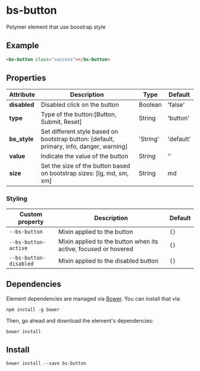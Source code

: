 # bs-button
Polymer element that use boostrap style

## Example

```html
<bs-button class="success"></bs-button>
```

## Properties

| Attribute | Description                       | Type   | Default |
|-----------|-----------------------------------|--------|---------|
| __disabled__ | Disabled click on the button | Boolean | 'false'|
| __type__ | Type of the button:[Button, Submit, Reset] | String | 'button'|
| __bs_style__ | Set different style based on bootstrap button: [default, primary, info, danger, warning] | 'String' | 'default'|
| __value__ | Indicate the value of the button | String | ''|
| __size__ | Set the size of the button based on bootstrap sizes: [lg, md, sm, xm] | String |md |

### Styling

Custom property | Description | Default
----------------------|-------------|----------
|`--bs-button` | Mixin applied to the button | `{}`
|`--bs-button-active` | Mixin applied to the button when its active, focused or hovered | `{}`
|`--bs-button-disabled` | Mixin applied to the disabled button | `{}`

## Dependencies

Element dependencies are managed via [Bower](http://bower.io/). You can
install that via:

    npm install -g bower

Then, go ahead and download the element's dependencies:

    bower install

## Install

    bower install --save bs-button
